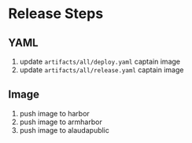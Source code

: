 # Release Steps

## YAML

1. update `artifacts/all/deploy.yaml` captain image
2. update `artifacts/all/release.yaml` captain image


## Image

1. push image to harbor
2. push image to armharbor
3. push image to alaudapublic